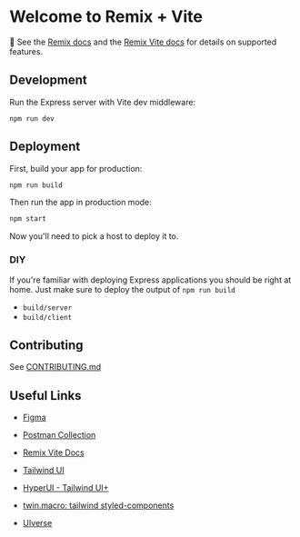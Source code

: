 # Welcome to Remix + Vite

📖 See the [Remix docs](https://remix.run/docs) and the [Remix Vite docs](https://remix.run/docs/en/main/guides/vite) for details on supported features.

## Development

Run the Express server with Vite dev middleware:

```shellscript
npm run dev
```

## Deployment

First, build your app for production:

```sh
npm run build
```

Then run the app in production mode:

```sh
npm start
```

Now you'll need to pick a host to deploy it to.

### DIY

If you're familiar with deploying Express applications you should be right at home. Just make sure to deploy the output of `npm run build`

- `build/server`
- `build/client`

## Contributing

See [CONTRIBUTING.md](CONTRIBUTING.md)

## Useful Links

- [Figma](https://www.figma.com/file/b5YmCc91p1x9LV0laoUBQB/TPO-website?type=design&node-id=0%3A1&mode=design&t=bmIR98w1leq6FpuD-1)
- [Postman Collection](./postman_collection.json)
- [Remix Vite Docs](https://remix.run/docs/en/main/guides/vite)

- [Tailwind UI](https://tailwind-template-santosharron.netlify.app)
- [HyperUI - Tailwind UI+](https://www.hyperui.dev)
- [twin.macro: tailwind styled-components](https://github.com/ben-rogerson/twin.macro)
- [UIverse](https://uiverse.io/spotlight)
